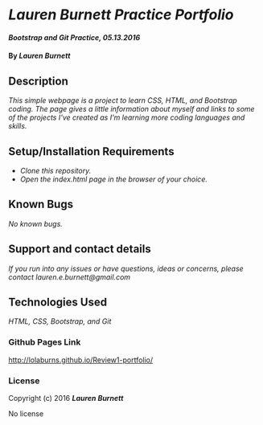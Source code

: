 # _Lauren Burnett Practice Portfolio_

#### _Bootstrap and Git Practice, 05.13.2016_

#### By _**Lauren Burnett**_

## Description

_This simple webpage is a project to learn CSS, HTML, and Bootstrap coding. The page gives a little information about myself and links to some of the projects I've created as I'm learning more coding languages and skills._

## Setup/Installation Requirements

* _Clone this repository._
* _Open the index.html page in the browser of your choice._

## Known Bugs

_No known bugs._

## Support and contact details

_If you run into any issues or have questions, ideas or concerns, please contact lauren.e.burnett@gmail.com_

## Technologies Used

_HTML, CSS, Bootstrap, and Git_

### Github Pages Link

http://lolaburns.github.io/Review1-portfolio/

### License

Copyright (c) 2016 **_Lauren Burnett_**

No license
